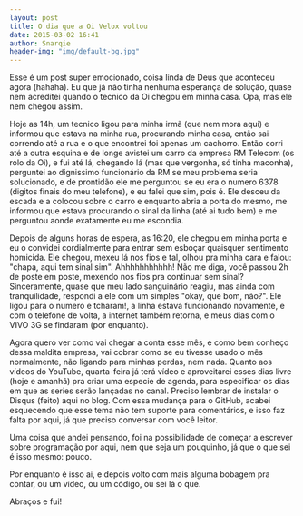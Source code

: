 ```yaml
---
layout: post
title: O dia que a Oi Velox voltou
date: 2015-03-02 16:41
author: Snarqie
header-img: "img/default-bg.jpg"
---
```

Esse é um post super emocionado, coisa linda de Deus que aconteceu agora (hahaha). Eu que já não tinha nenhuma esperança de solução, quase nem acreditei quando o tecnico da Oi chegou em minha casa. Opa, mas ele nem chegou assim.

Hoje as 14h, um tecnico ligou para minha irmã (que nem mora aqui) e informou que estava na minha rua, procurando minha casa, então sai correndo até a rua e o que encontrei foi apenas um cachorro. Então corri até a outra esquina e de longe avistei um carro da empresa RM Telecom (os rolo da Oi), e fui até lá, chegando lá (mas que vergonha, só tinha maconha), perguntei ao dignissimo funcionário da RM se meu problema seria solucionado, e de prontidão ele me perguntou se eu era o numero 6378 (digitos finais do meu telefone), e eu falei que sim, pois é. Ele desceu da escada e a colocou sobre o carro e enquanto abria a porta do mesmo, me informou que estava procurando o sinal da linha (até ai tudo bem) e me perguntou aonde exatamente eu me escondia.

Depois de alguns horas de espera, as 16:20, ele chegou em minha porta e eu o convidei cordialmente para entrar sem esboçar quaisquer sentimento homicida. Ele chegou, mexeu lá nos fios e tal, olhou pra minha cara e falou: "chapa, aqui tem sinal sim". Ahhhhhhhhhhh! Não me diga, você passou 2h de poste em poste, mexendo nos fios pra continuar sem sinal? Sinceramente, quase que meu lado sanguinário reagiu, mas ainda com tranquilidade, respondi a ele com um simples "okay, que bom, não?". Ele ligou para o numero e tcharam!, a linha estava funcionando novamente, e com o telefone de volta, a internet também retorna, e meus dias com o VIVO 3G se findaram (por enquanto).

Agora quero ver como vai chegar a conta esse mês, e como bem conheço dessa maldita empresa, vai cobrar como se eu tivesse usado o mês normalmente, não ligando para minhas perdas, nem nada. Quanto aos vídeos do YouTube, quarta-feira já terá vídeo e aproveitarei esses dias livre (hoje e amanhã) pra criar uma especie de agenda, para especificar os dias em que as series serão lançadas no canal. Preciso lembrar de instalar o Disqus (feito) aqui no blog. Com essa mudança para o GitHub, acabei esquecendo que esse tema não tem suporte para comentários, e isso faz falta por aqui, já que preciso conversar com você leitor.

Uma coisa que andei pensando, foi na possibilidade de começar a escrever sobre programação por aqui, nem que seja um pouquinho, já que o que sei é isso mesmo: pouco.

Por enquanto é isso ai, e depois volto com mais alguma bobagem pra contar, ou um vídeo, ou um código, ou sei lá o que.

Abraços e fui!